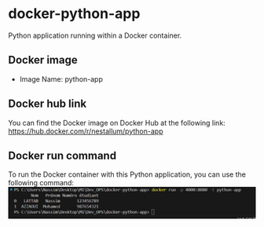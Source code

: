 # docker-python-app
Python application running within a Docker container.

## Docker image
-  Image Name: python-app

## Docker hub link
You can find the Docker image on Docker Hub at the following link:
https://hub.docker.com/r/nestallum/python-app

## Docker run command
To run the Docker container with this Python application, you can use the following command:
![exécution du code via la commande docker run](execution_code.png)
